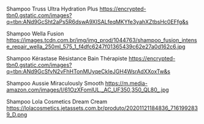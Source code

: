  Shampoo Truss Ultra Hydration Plus
 https://encrypted-tbn0.gstatic.com/images?q=tbn:ANd9GcSht2aPs5R6dswA9XISALfeqMKYfe3yahXZtbsHc0EFfg&s
 
 Shampoo Wella Fusion
 https://images.tcdn.com.br/img/img_prod/1044763/shampoo_fusion_intense_repair_wella_250ml_575_1_f4dfc6247f01365439c62e27a0d162c6.jpg
 
Shampoo Kérastase Résistance Bain Thérapiste
https://encrypted-tbn0.gstatic.com/images?q=tbn:ANd9GcSfvN2vFhHTonMUyqeCkIeJGH4WsrAdXXoxTw&s

Shampoo Aussie Miraculously Smooth
https://m.media-amazon.com/images/I/61OzXFomlUL._AC_UF350,350_QL80_.jpg

Shampoo Lola Cosmetics Dream Cream
https://lolacosmetics.jetassets.com.br/produto/20201121184836_7161992839_D.png
